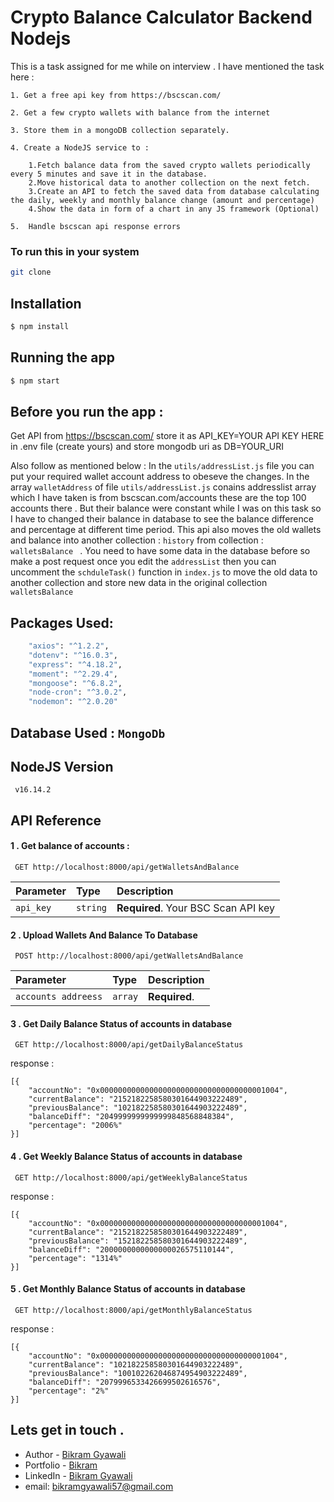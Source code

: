 
# Crypto Balance Calculator Backend Nodejs

This is a task assigned for me while on interview .
I have mentioned the task here :

    1. Get a free api key from https://bscscan.com/

    2. Get a few crypto wallets with balance from the internet

    3. Store them in a mongoDB collection separately.

    4. Create a NodeJS service to :
    
        1.Fetch balance data from the saved crypto wallets periodically every 5 minutes and save it in the database.
        2.Move historical data to another collection on the next fetch.
        3.Create an API to fetch the saved data from database calculating the daily, weekly and monthly balance change (amount and percentage)
        4.Show the data in form of a chart in any JS framework (Optional)

    5.  Handle bscscan api response errors
    


### To run this in your system  
```bash
git clone 
```


   ## Installation
```bash
$ npm install
```

## Running the app
```bash
$ npm start
````

## Before you run the app :
Get API from https://bscscan.com/ store it as API_KEY=YOUR API KEY HERE in .env file (create yours) and store mongodb uri as DB=YOUR_URI

Also follow as mentioned below : 
In the `utils/addressList.js` file you can put your required
wallet account address to obeseve the changes. In the array `walletAddress` of file `utils/addressList.js` conains
addresslist array which I have taken is from bscscan.com/accounts these are the top 100 accounts there .
But their balance were constant while I was on this task so I have to changed their balance in database 
to see the balance difference and percentage at different time period. 
This api also moves the old wallets and balance into another collection : ``history`` from collection : ``walletsBalance `` .
You need to have some data in the database before so make a post request once you edit the ``addressList`` then you can uncomment the ``schduleTask()`` function in ``index.js`` to move the old data to another collection and store new data in the original collection ``walletsBalance`` 



    
    
## Packages Used:
```bash
    "axios": "^1.2.2",
    "dotenv": "^16.0.3",
    "express": "^4.18.2",
    "moment": "^2.29.4",
    "mongoose": "^6.8.2",
    "node-cron": "^3.0.2",
    "nodemon": "^2.0.20"
```
## Database Used : `MongoDb`

## NodeJS Version 
     v16.14.2

## API Reference

#### 1 . Get balance of accounts :

```http
 GET http://localhost:8000/api/getWalletsAndBalance
```

| Parameter | Type     | Description                |
| :-------- | :------- | :------------------------- |
| `api_key` | `string` | **Required**. Your BSC Scan  API key |

#### 2 . Upload Wallets And Balance To Database 

```http
 POST http://localhost:8000/api/getWalletsAndBalance
```

| Parameter | Type     | Description                       |
| :-------- | :------- | :-------------------------------- |
| `accounts addreess`      | `array` | **Required**. |


#### 3 . Get Daily Balance Status of accounts in database

```http
 GET http://localhost:8000/api/getDailyBalanceStatus
```

response :
  
    [{ 
        "accountNo": "0x0000000000000000000000000000000000001004",
        "currentBalance": "2152182258580301644903222489",
        "previousBalance": "102182258580301644903222489",
        "balanceDiff": "2049999999999999848568848384",
        "percentage": "2006%"
    }]


#### 4 . Get Weekly Balance Status of accounts in database

```http
 GET http://localhost:8000/api/getWeeklyBalanceStatus
```

response :
    
    [{
        "accountNo": "0x0000000000000000000000000000000000001004",
        "currentBalance": "2152182258580301644903222489",
        "previousBalance": "152182258580301644903222489",
        "balanceDiff": "2000000000000000026575110144",
        "percentage": "1314%"
    }]



#### 5 . Get Monthly Balance Status of accounts in database

```http
 GET http://localhost:8000/api/getMonthlyBalanceStatus
```

response :
   
    [{
        "accountNo": "0x0000000000000000000000000000000000001004",
        "currentBalance": "102182258580301644903222489",
        "previousBalance": "100102262046874954903222489",
        "balanceDiff": "2079996533426699502616576",
        "percentage": "2%"
    }]


##  Lets get in touch .
- Author - [Bikram Gyawali](https://github.com/Bikram-Gyawali)
- Portfolio - [Bikram ](https://bikramgyawali.netlify.app/)
- LinkedIn - [Bikram Gyawali](https://www.linkedin.com/in/bikram-gyawali-4069461a0/)
- email: bikramgyawali57@gmail.com

